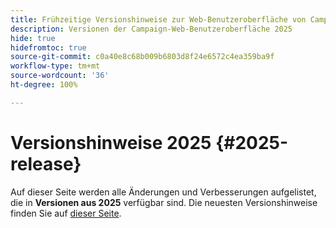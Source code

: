 ```yaml
---
title: Frühzeitige Versionshinweise zur Web-Benutzeroberfläche von Campaign v8
description: Versionen der Campaign-Web-Benutzeroberfläche 2025
hide: true
hidefromtoc: true
source-git-commit: c0a40e8c68b009b6803d8f24e6572c4ea359ba9f
workflow-type: tm+mt
source-wordcount: '36'
ht-degree: 100%

---
```


# Versionshinweise 2025 {#2025-release}

Auf dieser Seite werden alle Änderungen und Verbesserungen aufgelistet, die in **Versionen aus 2025** verfügbar sind. Die neuesten Versionshinweise finden Sie auf [dieser Seite](release-notes.md).

